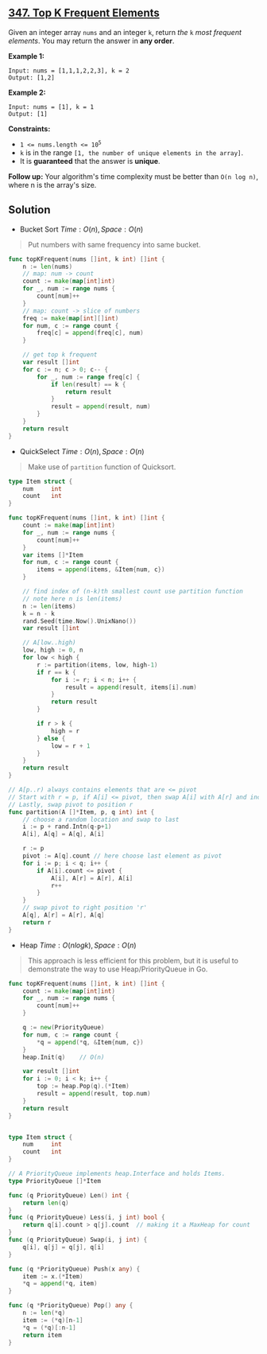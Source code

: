 ## [347. Top K Frequent Elements](https://leetcode.com/problems/top-k-frequent-elements/)


Given an integer array `nums` and an integer `k`, return _the_ `k` _most frequent elements_. You may return the answer in **any order**.

**Example 1:**

```
Input: nums = [1,1,1,2,2,3], k = 2
Output: [1,2]
```

**Example 2:**

```
Input: nums = [1], k = 1
Output: [1]
```

**Constraints:**

*   <code>1 <= nums.length <= 10<sup>5</sup></code>
*   `k` is in the range `[1, the number of unique elements in the array]`.
*   It is **guaranteed** that the answer is **unique**.

**Follow up:** Your algorithm's time complexity must be better than `O(n log n)`, where n is the array's size.



## Solution

- Bucket Sort	$Time: O(n), Space: O(n)$ 

> Put numbers with same frequency into same bucket.

```go
func topKFrequent(nums []int, k int) []int {
    n := len(nums)
    // map: num -> count
    count := make(map[int]int)
    for _, num := range nums {
        count[num]++
    }
    // map: count -> slice of numbers
    freq := make(map[int][]int)
    for num, c := range count {
        freq[c] = append(freq[c], num)
    }

    // get top k frequent
    var result []int
    for c := n; c > 0; c-- {
        for _, num := range freq[c] {
            if len(result) == k {
                return result
            }
            result = append(result, num)
        }
    }
    return result
}
```



- QuickSelect	$Time: O(n), Space: O(n)$ 

> Make use of `partition` function of Quicksort.

```go
type Item struct {
	num		int
	count	int
}

func topKFrequent(nums []int, k int) []int {
	count := make(map[int]int)
	for _, num := range nums {
		count[num]++
	}
	var items []*Item
	for num, c := range count {
		items = append(items, &Item{num, c})
	}

	// find index of (n-k)th smallest count use partition function
	// note here n is len(items)
	n := len(items)
	k = n - k
	rand.Seed(time.Now().UnixNano())
	var result []int

	// A[low..high)
	low, high := 0, n
	for low < high {
		r := partition(items, low, high-1)
		if r == k {
			for i := r; i < n; i++ {
				result = append(result, items[i].num)
			}
			return result
		}

		if r > k {
			high = r
		} else {
			low = r + 1
		}
	}
	return result
}

// A[p..r) always contains elements that are <= pivot
// Start with r = p, if A[i] <= pivot, then swap A[i] with A[r] and increment r
// Lastly, swap pivot to position r
func partition(A []*Item, p, q int) int {
	// choose a random location and swap to last
	i := p + rand.Intn(q-p+1)
	A[i], A[q] = A[q], A[i]

	r := p
	pivot := A[q].count	// here choose last element as pivot
	for i := p; i < q; i++ {
		if A[i].count <= pivot {
			A[i], A[r] = A[r], A[i]
			r++
		}
	}
	// swap pivot to right position 'r'
	A[q], A[r] = A[r], A[q]
	return r
}
```



- Heap	$Time: O(nlogk), Space: O(n)$ 

> This approach is less efficient for this problem, but it is useful to demonstrate the way to use Heap/PriorityQueue in Go.

```go
func topKFrequent(nums []int, k int) []int {
	count := make(map[int]int)
	for _, num := range nums {
		count[num]++
	}

	q := new(PriorityQueue)
	for num, c := range count {
		*q = append(*q, &Item{num, c})
	}
	heap.Init(q)	// O(n)

	var result []int
	for i := 0; i < k; i++ {
		top := heap.Pop(q).(*Item)
		result = append(result, top.num)
	}
	return result
}


type Item struct {
	num		int
	count	int
}

// A PriorityQueue implements heap.Interface and holds Items.
type PriorityQueue []*Item

func (q PriorityQueue) Len() int {
	return len(q)
}
func (q PriorityQueue) Less(i, j int) bool {
	return q[i].count > q[j].count	// making it a MaxHeap for count
}
func (q PriorityQueue) Swap(i, j int) {
	q[i], q[j] = q[j], q[i]
}

func (q *PriorityQueue) Push(x any) {
	item := x.(*Item)
	*q = append(*q, item)
}

func (q *PriorityQueue) Pop() any {
	n := len(*q)
	item := (*q)[n-1]
	*q = (*q)[:n-1]
	return item
}
```

